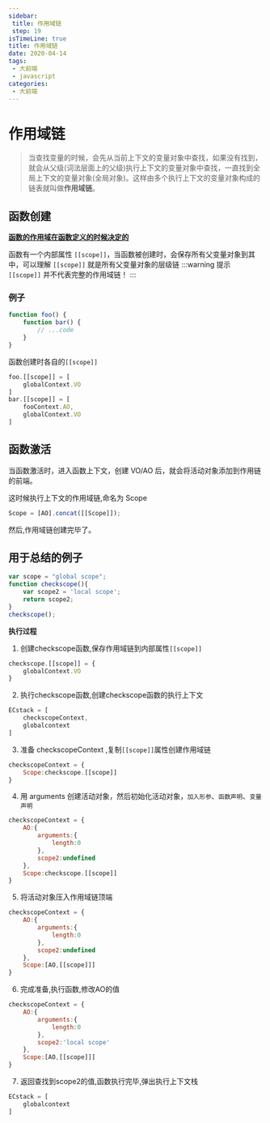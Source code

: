 ```yaml
---
sidebar:
 title: 作用域链
 step: 19
isTimeLine: true
title: 作用域链
date: 2020-04-14
tags:
 - 大前端
 - javascript
categories:
 - 大前端
---
```

# 作用域链

>当查找变量的时候，会先从当前上下文的变量对象中查找，如果没有找到，就会从父级(词法层面上的父级)执行上下文的变量对象中查找，一直找到全局上下文的变量对象(全局对象)。这样由多个执行上下文的变量对象构成的链表就叫做**作用域链**。

## 函数创建
[**函数的作用域在函数定义的时候决定的**](./scope.md)

函数有一个内部属性 ``[[scope]]``，当函数被创建时，会保存所有父变量对象到其中，可以理解 ``[[scope]]`` 就是所有父变量对象的层级链
:::warning 提示
``[[scope]]`` 并不代表完整的作用域链！
:::

### 例子
```js
function foo() {
    function bar() {
        // ...code
    }
}
```
函数创建时各自的``[[scope]]``
```js
foo.[[scope]] = [
    globalContext.VO
]
bar.[[scope]] = [
    fooContext.AO,
    globalContext.VO
]
```

## 函数激活
当函数激活时，进入函数上下文，创建 VO/AO 后，就会将活动对象添加到作用链的前端。

这时候执行上下文的作用域链,命名为 Scope
```js
Scope = [AO].concat([[Scope]]);
```
然后,作用域链创建完毕了。

## 用于总结的例子
```js
var scope = "global scope";
function checkscope(){
    var scope2 = 'local scope';
    return scope2;
}
checkscope();
```
**执行过程**
1. 创建checkscope函数,保存作用域链到内部属性``[[scope]]``
```js
checkscope.[[scope]] = {
    globalContext.VO
}
```
2. 执行checkscope函数,创建checkscope函数的执行上下文
```js
ECstack = [
    checkscopeContext,
    globalcontext
]
```
3. 准备 checkscopeContext ,复制``[[scope]]``属性创建作用域链
```js
checkscopeContext = {
    Scope:checkscope.[[scope]]
}
```
4. 用 arguments 创建活动对象，然后初始化活动对象，``加入形参``、``函数声明``、``变量声明``
```js
checkscopeContext = {
    AO:{
        arguments:{
            length:0
        },
        scope2:undefined
    },
    Scope:checkscope.[[scope]]
}
```
5. 将活动对象压入作用域链顶端
```js
checkscopeContext = {
    AO:{
        arguments:{
            length:0
        },
        scope2:undefined
    },
    Scope:[AO,[[scope]]]
}
```
6. 完成准备,执行函数,修改AO的值
```js
checkscopeContext = {
    AO:{
        arguments:{
            length:0
        },
        scope2:'local scope'
    },
    Scope:[AO,[[scope]]]
}
```
7. 返回查找到scope2的值,函数执行完毕,弹出执行上下文栈
```js
ECstack = [
    globalcontext
]
```

